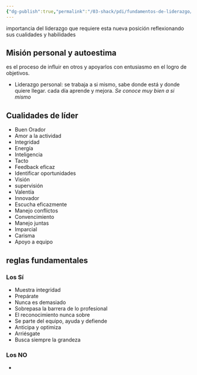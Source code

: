 ```yaml
---
{"dg-publish":true,"permalink":"/03-shack/pdi/fundamentos-de-liderazgo/"}
---
```


importancia del liderazgo que requiere esta nueva posición reflexionando sus cualidades y habilidades 
## Misión personal y autoestima 
es el proceso de influir en otros y apoyarlos con entusiasmo en el logro de objetivos. 
- Liderazgo personal: se trabaja a si mismo, sabe donde está y donde quiere llegar. cada día aprende y mejora. *Se conoce muy bien a si mismo* 
## Cualidades de líder 
- Buen Orador 
- Amor a la actividad 
- Integridad 
- Energía 
- Inteligencia 
- Tacto 
- Feedback eficaz 
- Identificar oportunidades 
- Visión 
- supervisión 
- Valentía 
- Innovador 
- Escucha eficazmente 
- Manejo conflictos 
- Convencimiento 
- Manejo juntas 
- Imparcial
- Carisma 
- Apoyo a equipo 
## reglas fundamentales 
### Los Sí
- Muestra integridad 
- Prepárate 
- Nunca es demasiado 
- Sobrepasa la barrera de lo profesional 
- El reconocimiento nunca sobre
- Se parte del equipo, ayuda y defiende 
- Anticipa y optimiza 
- Arriésgate 
- Busca siempre la grandeza
### Los NO
- 